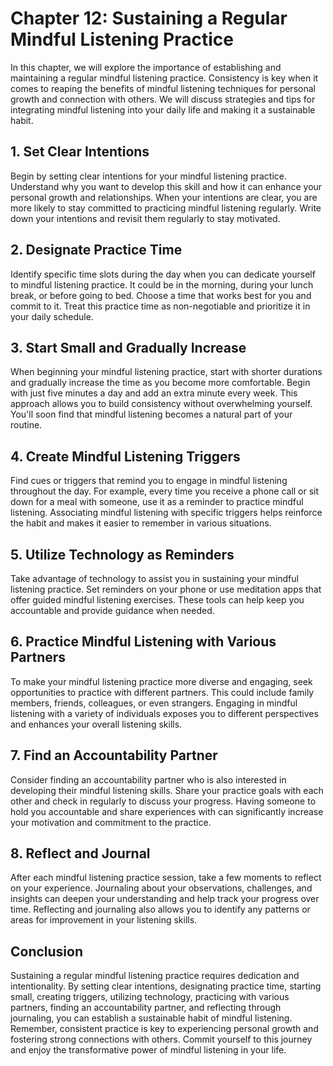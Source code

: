 Chapter 12: Sustaining a Regular Mindful Listening Practice
===========================================================

In this chapter, we will explore the importance of establishing and maintaining a regular mindful listening practice. Consistency is key when it comes to reaping the benefits of mindful listening techniques for personal growth and connection with others. We will discuss strategies and tips for integrating mindful listening into your daily life and making it a sustainable habit.

**1. Set Clear Intentions**
---------------------------

Begin by setting clear intentions for your mindful listening practice. Understand why you want to develop this skill and how it can enhance your personal growth and relationships. When your intentions are clear, you are more likely to stay committed to practicing mindful listening regularly. Write down your intentions and revisit them regularly to stay motivated.

**2. Designate Practice Time**
------------------------------

Identify specific time slots during the day when you can dedicate yourself to mindful listening practice. It could be in the morning, during your lunch break, or before going to bed. Choose a time that works best for you and commit to it. Treat this practice time as non-negotiable and prioritize it in your daily schedule.

**3. Start Small and Gradually Increase**
-----------------------------------------

When beginning your mindful listening practice, start with shorter durations and gradually increase the time as you become more comfortable. Begin with just five minutes a day and add an extra minute every week. This approach allows you to build consistency without overwhelming yourself. You'll soon find that mindful listening becomes a natural part of your routine.

**4. Create Mindful Listening Triggers**
----------------------------------------

Find cues or triggers that remind you to engage in mindful listening throughout the day. For example, every time you receive a phone call or sit down for a meal with someone, use it as a reminder to practice mindful listening. Associating mindful listening with specific triggers helps reinforce the habit and makes it easier to remember in various situations.

**5. Utilize Technology as Reminders**
--------------------------------------

Take advantage of technology to assist you in sustaining your mindful listening practice. Set reminders on your phone or use meditation apps that offer guided mindful listening exercises. These tools can help keep you accountable and provide guidance when needed.

**6. Practice Mindful Listening with Various Partners**
-------------------------------------------------------

To make your mindful listening practice more diverse and engaging, seek opportunities to practice with different partners. This could include family members, friends, colleagues, or even strangers. Engaging in mindful listening with a variety of individuals exposes you to different perspectives and enhances your overall listening skills.

**7. Find an Accountability Partner**
-------------------------------------

Consider finding an accountability partner who is also interested in developing their mindful listening skills. Share your practice goals with each other and check in regularly to discuss your progress. Having someone to hold you accountable and share experiences with can significantly increase your motivation and commitment to the practice.

**8. Reflect and Journal**
--------------------------

After each mindful listening practice session, take a few moments to reflect on your experience. Journaling about your observations, challenges, and insights can deepen your understanding and help track your progress over time. Reflecting and journaling also allows you to identify any patterns or areas for improvement in your listening skills.

**Conclusion**
--------------

Sustaining a regular mindful listening practice requires dedication and intentionality. By setting clear intentions, designating practice time, starting small, creating triggers, utilizing technology, practicing with various partners, finding an accountability partner, and reflecting through journaling, you can establish a sustainable habit of mindful listening. Remember, consistent practice is key to experiencing personal growth and fostering strong connections with others. Commit yourself to this journey and enjoy the transformative power of mindful listening in your life.
